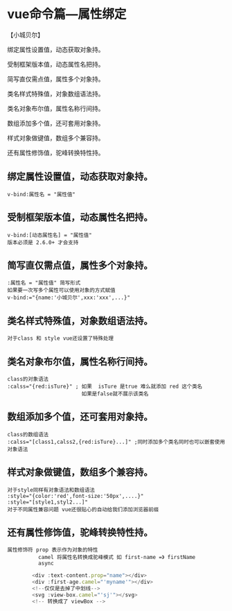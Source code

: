 # vue命令篇—属性绑定
【小城贝尔】

绑定属性设置值，动态获取对象持。

受制框架版本值，动态属性名把持。

简写直仅需点值，属性多个对象持。

类名样式特殊值，对象数组语法持。

类名对象布尔值，属性名称行间持。

数组添加多个值，还可套用对象持。

样式对象做键值，数组多个兼容持。

还有属性修饰值，驼峰转换特性持。

## 绑定属性设置值，动态获取对象持。
    v-bind:属性名 = "属性值"
## 受制框架版本值，动态属性名把持。
    v-bind:[动态属性名] = "属性值"
    版本必须是 2.6.0+ 才会支持
## 简写直仅需点值，属性多个对象持。
    :属性名 = "属性值" 简写形式
    如果要一次写多个属性可以使用对象的方式赋值
    v-bind:="{name:'小城贝尔',xxx:'xxx',...}"
## 类名样式特殊值，对象数组语法持。
    对于class 和 style vue还设置了特殊处理
## 类名对象布尔值，属性名称行间持。
    class的对象语法 
    :calss="{red:isTure}" ; 如果  isTure 是true 难么就添加 red 这个类名
                            如果是false就不展示该类名
## 数组添加多个值，还可套用对象持。
    class的数组语法
    :calss="[class1,calss2,{red:isTure}...]" ;同时添加多个类名同时也可以嵌套使用对象语法
## 样式对象做键值，数组多个兼容持。
    对于style同样有对象语法和数组语法
    :style="{color:'red',font-size:'50px',....}"
    :style="[style1,styl2...]"
    对于不同属性兼容问题 vue还很贴心的自动给我们添加浏览器前缀
## 还有属性修饰值，驼峰转换特性持。
    属性修饰符 prop 表示作为对象的特性
              camel 将属性名转换成驼峰模式 如 first-name =》 firstName
              async
```js
        <div :text-content.prop="name"></div>
        <div :first-age.camel="'myname'"></div>
        <!--仅仅是去掉了中划线-->
        <svg :view-box.camel="'sj'"></svg>
        <!-- 转换成了 viewBox -->
```